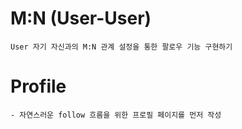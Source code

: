 # M:N (User-User)

```
User 자기 자신과의 M:N 관계 설정을 통한 팔로우 기능 구현하기
```

# Profile
```
- 자연스러운 follow 흐름을 위한 프로필 페이지를 먼저 작성